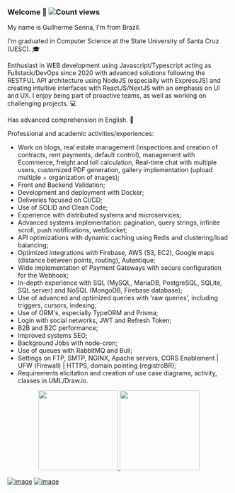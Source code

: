 ### Welcome 👋 ![Count views](https://komarev.com/ghpvc/?username=GuilhermeSenna&color=blue&style=flat-square)

My name is Guilherme Senna, I'm from Brazil.

I'm graduated in Computer Science at the State University of Santa Cruz (UESC). 🎓

Enthusiast in WEB development using Javascript/Typescript acting as Fullstack/DevOps since 2020 with advanced solutions following the RESTFUL API architecture using NodeJS (especially with ExpressJS) and creating intuitive interfaces with ReactJS/NextJS with an emphasis on UI and UX. I enjoy being part of proactive teams, as well as working on challenging projects. :computer:

Has advanced comprehension in English. :thinking:

Professional and academic activities/experiences:

- Work on blogs, real estate management (inspections and creation of contracts, rent payments, default control), management with Ecommerce, freight and toll calculation, Real-time chat with multiple users, customized PDF generation, gallery implementation (upload multiple + organization of images);
- Front and Backend Validation;
- Development and deployment with Docker;
- Deliveries focused on CI/CD;
- Use of SOLID and Clean Code;
- Experience with distributed systems and microservices;
- Advanced systems implementation: pagination, query strings, infinite scroll, push notifications, webSocket;
- API optimizations with dynamic caching using Redis and clustering/load balancing;
- Optimized integrations with Firebase, AWS (S3, EC2), Google maps (distance between points, routing), Autentique;
- Wide implementation of Payment Gateways with secure configuration for the Webhook;
- In-depth experience with SQL (MySQL, MariaDB, PostgreSQL, SQLite, SQL server) and NoSQL (MongoDB, Firebase database);
- Use of advanced and optimized queries with 'raw queries', including triggers, cursors, indexing;
- Use of ORM's, especially TypeORM and Prisma;
- Login with social networks, JWT and Refresh Token;
- B2B and B2C performance;
- Improved systems SEO;
- Background Jobs with node-cron;
- Use of queues with RabbitMQ and Bull;
- Settings on FTP, SMTP, NGINX, Apache servers, CORS Enablement | UFW (Firewall) | HTTPS, domain pointing (registroBR);
- Requirements elicitation and creation of use case diagrams, activity, classes in UML/Draw.io.

 
<p align="center">
<a href="https://github.com/GuilhermeSenna">
  <img height="180em" src="https://github-readme-stats-eight-theta.vercel.app/api?username=GuilhermeSenna&show_icons=true&theme=algolia&include_all_commits=true&count_private=true"/>
  <img height="180em" src="https://github-readme-stats-eight-theta.vercel.app/api/top-langs/?username=GuilhermeSenna&layout=compact&langs_count=8&theme=algolia"/>
</a>
</p>

[![image](https://img.shields.io/badge/LinkedIn-0077B5?style=for-the-badge&logo=linkedin&logoColor=white)](https://www.linkedin.com/in/guilherme-senna-2538561b8/)  [![image](https://img.shields.io/badge/Microsoft_Outlook-0078D4?style=for-the-badge&logo=microsoft-outlook&logoColor=white)](mailto:guilhermesenna_16@hotmail.com)
